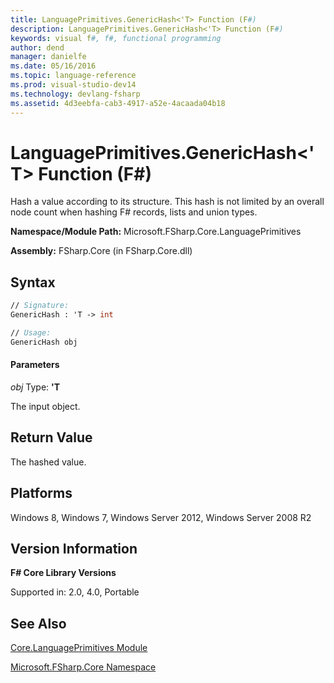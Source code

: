 ```yaml
---
title: LanguagePrimitives.GenericHash<'T> Function (F#)
description: LanguagePrimitives.GenericHash<'T> Function (F#)
keywords: visual f#, f#, functional programming
author: dend
manager: danielfe
ms.date: 05/16/2016
ms.topic: language-reference
ms.prod: visual-studio-dev14
ms.technology: devlang-fsharp
ms.assetid: 4d3eebfa-cab3-4917-a52e-4acaada04b18 
---
```


# LanguagePrimitives.GenericHash<'T> Function (F#)

Hash a value according to its structure. This hash is not limited by an overall node count when hashing F# records, lists and union types.

**Namespace/Module Path:** Microsoft.FSharp.Core.LanguagePrimitives

**Assembly:** FSharp.Core (in FSharp.Core.dll)


## Syntax

```fsharp
// Signature:
GenericHash : 'T -> int

// Usage:
GenericHash obj
```

#### Parameters
*obj*
Type: **'T**


The input object.

## Return Value

The hashed value.

## Platforms
Windows 8, Windows 7, Windows Server 2012, Windows Server 2008 R2


## Version Information
**F# Core Library Versions**

Supported in: 2.0, 4.0, Portable

## See Also
[Core.LanguagePrimitives Module](Core.LanguagePrimitives-Module-%5BFSharp%5D.md)

[Microsoft.FSharp.Core Namespace](Microsoft.FSharp.Core-Namespace-%5BFSharp%5D.md)
